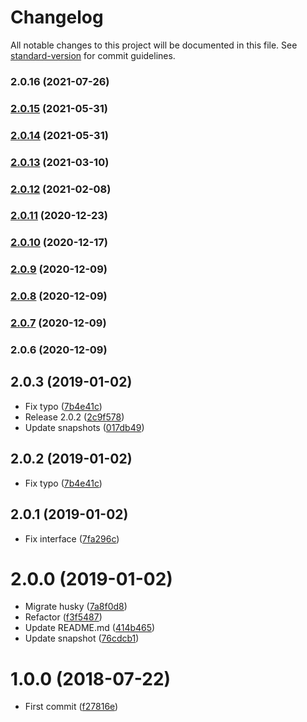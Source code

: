 # Changelog

All notable changes to this project will be documented in this file. See [standard-version](https://github.com/conventional-changelog/standard-version) for commit guidelines.

### 2.0.16 (2021-07-26)

### [2.0.15](https://github.com/Kikobeats/css-urls/compare/v2.0.14...v2.0.15) (2021-05-31)

### [2.0.14](https://github.com/Kikobeats/css-urls/compare/v2.0.13...v2.0.14) (2021-05-31)

### [2.0.13](https://github.com/Kikobeats/css-urls/compare/v2.0.12...v2.0.13) (2021-03-10)

### [2.0.12](https://github.com/Kikobeats/css-urls/compare/v2.0.11...v2.0.12) (2021-02-08)

### [2.0.11](https://github.com/Kikobeats/css-urls/compare/v2.0.10...v2.0.11) (2020-12-23)

### [2.0.10](https://github.com/Kikobeats/css-urls/compare/v2.0.9...v2.0.10) (2020-12-17)

### [2.0.9](https://github.com/Kikobeats/css-urls/compare/v2.0.8...v2.0.9) (2020-12-09)

### [2.0.8](https://github.com/Kikobeats/css-urls/compare/v2.0.7...v2.0.8) (2020-12-09)

### [2.0.7](https://github.com/Kikobeats/css-urls/compare/v2.0.6...v2.0.7) (2020-12-09)

### 2.0.6 (2020-12-09)

<a name="2.0.3"></a>
## 2.0.3 (2019-01-02)

* Fix typo ([7b4e41c](https://github.com/Kikobeats/css-urls/commit/7b4e41c))
* Release 2.0.2 ([2c9f578](https://github.com/Kikobeats/css-urls/commit/2c9f578))
* Update snapshots ([017db49](https://github.com/Kikobeats/css-urls/commit/017db49))



<a name="2.0.2"></a>
## 2.0.2 (2019-01-02)

* Fix typo ([7b4e41c](https://github.com/Kikobeats/css-urls/commit/7b4e41c))



<a name="2.0.1"></a>
## 2.0.1 (2019-01-02)

* Fix interface ([7fa296c](https://github.com/Kikobeats/css-urls/commit/7fa296c))



<a name="2.0.0"></a>
# 2.0.0 (2019-01-02)

* Migrate husky ([7a8f0d8](https://github.com/Kikobeats/css-urls/commit/7a8f0d8))
* Refactor ([f3f5487](https://github.com/Kikobeats/css-urls/commit/f3f5487))
* Update README.md ([414b465](https://github.com/Kikobeats/css-urls/commit/414b465))
* Update snapshot ([76cdcb1](https://github.com/Kikobeats/css-urls/commit/76cdcb1))



<a name="1.0.0"></a>
# 1.0.0 (2018-07-22)

* First commit ([f27816e](https://github.com/Kikobeats/css-urls/commit/f27816e))
